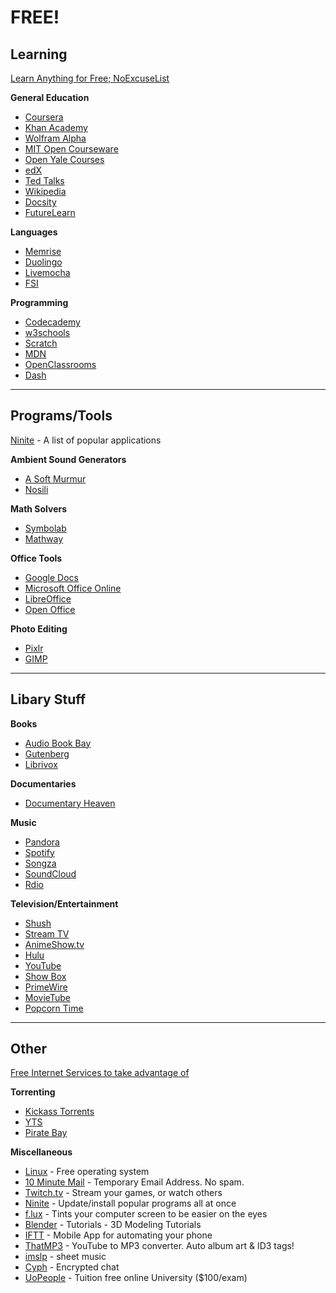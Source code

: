 # FREE!

## Learning

[Learn Anything for Free; NoExcuseList](http://www.noexcuselist.com/)

**General Education**

* [Coursera](http://coursera.org/)
* [Khan Academy](http://khanacademy.org/)
* [Wolfram Alpha](http://www.wolframalpha.com/)
* [MIT Open Courseware](http://ocw.mit.edu/courses/)
* [Open Yale Courses](http://oyc.yale.edu/)
* [edX](https://www.edx.org/)
* [Ted Talks](https://www.ted.com/talks)
* [Wikipedia](https://www.wikipedia.org/)
* [Docsity](http://en.docsity.com/en/study-notes)
* [FutureLearn](https://www.futurelearn.com/)

**Languages**

* [Memrise](http://memrise.com/)
* [Duolingo](http://duolingo.com/)
* [Livemocha](http://livemocha.com/)
* [FSI](http://fsi-languages.yojik.eu/)


**Programming**

* [Codecademy](http://codeacademy.com/)
* [w3schools](http://www.w3schools.com/)
* [Scratch](http://scratch.mit.edu/)
* [MDN](https://developer.mozilla.org/en-US/)
* [OpenClassrooms](http://openclassrooms.com/)
* [Dash](https://dash.generalassemb.ly/)

---

## Programs/Tools

[Ninite](https://ninite.com/) - A list of popular applications

**Ambient Sound Generators**

* [A Soft Murmur](http://asoftmurmur.com/)
* [Nosili](http://www.noisli.com/)

**Math Solvers**

* [Symbolab](http://www.symbolab.com/)
* [Mathway](https://mathway.com/)

**Office Tools**

* [Google Docs](http://docs.google.com/)
* [Microsoft Office Online](https://office.live.com/start/default.aspx?WT.mc_id=Office_Products_site)
* [LibreOffice](http://www.libreoffice.org/)
* [Open Office](http://www.openoffice.org/)

**Photo Editing**

* [Pixlr](http://pixlr.com/)
* [GIMP](http://gimp.org/)

---

## Libary Stuff

**Books**

* [Audio Book Bay](http://audiobookbay.to/)
* [Gutenberg](http://www.gutenberg.org/)
* [Librivox](https://librivox.org/)

**Documentaries**

* [Documentary Heaven](http://documentaryheaven.com/)

**Music**

* [Pandora](http://pandora.com/)
* [Spotify](http://spotify.com/)
* [Songza](http://songza.com/)
* [SoundCloud](http://soundcloud.com/)
* [Rdio](http://www.rdio.com/home/en-us/)

**Television/Entertainment**

* [Shush](http://www.shush.se/)
* [Stream TV](http://stream-tv.me/)
* [AnimeShow.tv](http://animeshow.tv/)
* [Hulu](http://www.hulu.com/)
* [YouTube](http://youtube.com/)
* [Show Box](http://showboxpc.be/)
* [PrimeWire](http://www.primewire.ag/)
* [MovieTube](http://www.movietube.co/)
* [Popcorn Time](https://popcorntime.io/)

---

## Other

[Free Internet Services to take advantage of](https://docs.google.com/document/d/17FgH3z88UFYUscw4CHkStbz8FC-e6x1v5X9Hjo9b6eo/pub)

**Torrenting**

* [Kickass Torrents](http://www.kickass.to/)
* [YTS](http://yts.re/)
* [Pirate Bay](https://thepiratebay.se/)

**Miscellaneous**
* [Linux](http://www.linux.com/) - Free operating system
* [10 Minute Mail](http://10minutemail.com/10MinuteMail/index.html) - Temporary Email Address. No spam.
* [Twitch.tv](http://www.twitch.tv/) - Stream your games, or watch others
* [Ninite](https://ninite.com/) - Update/install popular programs all at once
* [f.lux](https://justgetflux.com/) - Tints your computer screen to be easier on the eyes
* [Blender](http://www.blender.org/) - Tutorials - 3D Modeling Tutorials
* [IFTT](https://ifttt.com/) - Mobile App for automating your phone
* [ThatMP3](http://thatmp3.com/) - YouTube to MP3 converter. Auto album art & ID3 tags!
* [imslp](http://imslp.org/) - sheet music
* [Cyph](https://www.cyph.com/) - Encrypted chat
* [UoPeople](http://uopeople.edu/) - Tuition free online University ($100/exam)

